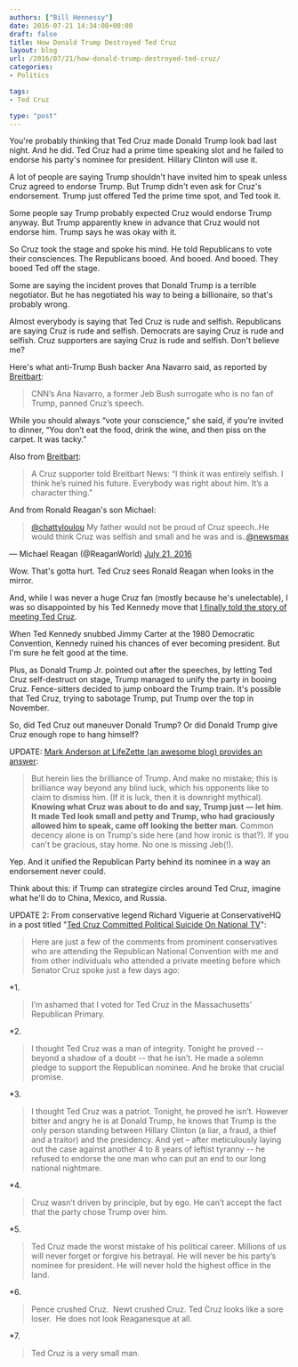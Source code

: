 ```yaml
---
authors: ["Bill Hennessy"]
date: 2016-07-21 14:34:08+00:00
draft: false
title: How Donald Trump Destroyed Ted Cruz
layout: blog
url: /2016/07/21/how-donald-trump-destroyed-ted-cruz/
categories:
- Politics

tags:
- Ted Cruz

type: "post"
---
```


You're probably thinking that Ted Cruz made Donald Trump look bad last night. And he did. Ted Cruz had a prime time speaking slot and he failed to endorse his party's nominee for president. Hillary Clinton will use it.

A lot of people are saying Trump shouldn't have invited him to speak unless Cruz agreed to endorse Trump. But Trump didn't even ask for Cruz's endorsement. Trump just offered Ted the prime time spot, and Ted took it.

Some people say Trump probably expected Cruz would endorse Trump anyway. But Trump apparently knew in advance that Cruz would not endorse him. Trump says he was okay with it.

So Cruz took the stage and spoke his mind. He told Republicans to vote their consciences. The Republicans booed. And booed. And booed. They booed Ted off the stage.

Some are saying the incident proves that Donald Trump is a terrible negotiator. But he has negotiated his way to being a billionaire, so that's probably wrong.

Almost everybody is saying that Ted Cruz is rude and selfish. Republicans are saying Cruz is rude and selfish. Democrats are saying Cruz is rude and selfish. Cruz supporters are saying Cruz is rude and selfish. Don't believe me?

Here's what anti-Trump Bush backer Ana Navarro said, as reported by [Breitbart](https://www.breitbart.com/big-government/2016/07/20/ted-cruz-vote-your-conscience/):



> CNN’s Ana Navarro, a former Jeb Bush surrogate who is no fan of Trump, panned Cruz’s speech.

While you should always “vote your conscience,” she said, if you’re invited to dinner, “You don’t eat the food, drink the wine, and then piss on the carpet. It was tacky.”



Also from [Breitbart](https://www.breitbart.com/big-government/2016/07/20/ted-cruz-vote-your-conscience/):



> A Cruz supporter told Breitbart News: “I think it was entirely selfish. I think he’s ruined his future. Everybody was right about him. It’s a character thing.”



And from Ronald Reagan's son Michael:



> 

> 
> [@chattyloulou](https://twitter.com/chattyloulou) My father would not be proud of Cruz speech..He would think Cruz was selfish and small and he was and is..[@newsmax](https://twitter.com/newsmax)
> 
> 
— Michael Reagan (@ReaganWorld) [July 21, 2016](https://twitter.com/ReaganWorld/status/755946757163405312)





Wow. That's gotta hurt. Ted Cruz sees Ronald Reagan when looks in the mirror.

And, while I was never a huge Cruz fan (mostly because he's unelectable), I was so disappointed by his Ted Kennedy move that [I finally told the story of meeting Ted Cruz](https://hennessysview.com/2016/07/20/what-its-like-to-meet-ted-cruz/).

When Ted Kennedy snubbed Jimmy Carter at the 1980 Democratic Convention, Kennedy ruined his chances of ever becoming president. But I'm sure he felt good at the time.

Plus, as Donald Trump Jr. pointed out after the speeches, by letting Ted Cruz self-destruct on stage, Trump managed to unify the party in booing Cruz. Fence-sitters decided to jump onboard the Trump train. It's possible that Ted Cruz, trying to sabotage Trump, put Trump over the top in November.

So, did Ted Cruz out maneuver Donald Trump? Or did Donald Trump give Cruz enough rope to hang himself?

UPDATE: [Mark Anderson at LifeZette (an awesome blog) provides an answer](https://www.lifezette.com/polizette/cruz-hands-trump-another-win/):



> But herein lies the brilliance of Trump. And make no mistake; this is brilliance way beyond any blind luck, which his opponents like to claim to dismiss him. (If it is luck, then it is downright mythical). **Knowing what Cruz was about to do and say, Trump just — let him**. **It made Ted look small and petty and Trump, who had graciously allowed him to speak, came off looking the better man**. Common decency alone is on Trump's side here (and how ironic is that?). If you can't be gracious, stay home. No one is missing Jeb(!).



Yep. And it unified the Republican Party behind its nominee in a way an endorsement never could.

Think about this: if Trump can strategize circles around Ted Cruz, imagine what he'll do to China, Mexico, and Russia.

UPDATE 2: From conservative legend Richard Viguerie at ConservativeHQ in a post titled "[Ted Cruz Committed Political Suicide On National TV](https://www.conservativehq.com/node/23643)":



> Here are just a few of the comments from prominent conservatives who are attending the Republican National Convention with me and from other individuals who attended a private meeting before which Senator Cruz spoke just a few days ago:






*1. 


> I’m ashamed that I voted for Ted Cruz in the Massachusetts’ Republican Primary.



*2. 


> I thought Ted Cruz was a man of integrity. Tonight he proved -- beyond a shadow of a doubt -- that he isn’t. He made a solemn pledge to support the Republican nominee. And he broke that crucial promise.



*3. 


> I thought Ted Cruz was a patriot. Tonight, he proved he isn’t. However bitter and angry he is at Donald Trump, he knows that Trump is the only person standing between Hillary Clinton (a liar, a fraud, a thief and a traitor) and the presidency. And yet – after meticulously laying out the case against another 4 to 8 years of leftist tyranny -- he refused to endorse the one man who can put an end to our long national nightmare.



*4. 


> Cruz wasn’t driven by principle, but by ego. He can’t accept the fact that the party chose Trump over him.



*5. 


> Ted Cruz made the worst mistake of his political career. Millions of us will never forget or forgive his betrayal. He will never be his party’s nominee for president. He will never hold the highest office in the land.



*6. 


> Pence crushed Cruz.  Newt crushed Cruz. Ted Cruz looks like a sore loser.  He does not look Reaganesque at all.



*7. 


> Ted Cruz is a very small man.




